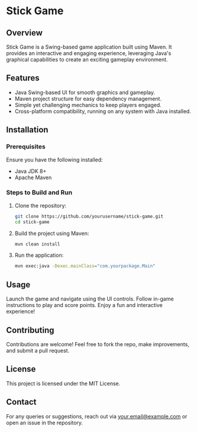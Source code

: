 # Stick Game

## Overview

Stick Game is a Swing-based game application built using Maven. It provides an interactive and engaging experience, leveraging Java's graphical capabilities to create an exciting gameplay environment.

## Features

- Java Swing-based UI for smooth graphics and gameplay.
- Maven project structure for easy dependency management.
- Simple yet challenging mechanics to keep players engaged.
- Cross-platform compatibility, running on any system with Java installed.

## Installation

### Prerequisites

Ensure you have the following installed:

- Java JDK 8+
- Apache Maven

### Steps to Build and Run

1. Clone the repository:

   ```bash
   git clone https://github.com/yourusername/stick-game.git
   cd stick-game
   ```

2. Build the project using Maven:

   ```bash
   mvn clean install
   ```

3. Run the application:

   ```bash
   mvn exec:java -Dexec.mainClass="com.yourpackage.Main"
   ```

## Usage

Launch the game and navigate using the UI controls.
Follow in-game instructions to play and score points.
Enjoy a fun and interactive experience!

## Contributing

Contributions are welcome! Feel free to fork the repo, make improvements, and submit a pull request.

## License

This project is licensed under the MIT License.

## Contact

For any queries or suggestions, reach out via your.email@example.com or open an issue in the repository.
